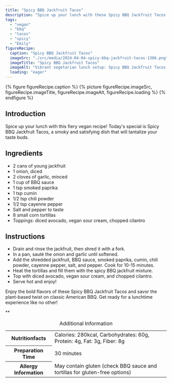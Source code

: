 ```yaml
---
title: "Spicy BBQ Jackfruit Tacos"
description: "Spice up your lunch with these Spicy BBQ Jackfruit Tacos! A delicious and fiery vegan twist on classic BBQ flavors."
tags:
  - "vegan"
  - "bbq"
  - "tacos"
  - "spicy"
  - "Emily"
figureRecipe: 
  caption: "Spicy BBQ Jackfruit Tacos"
  imageSrc: "./src/media/2024-04-04-spicy-bbq-jackfruit-tacos-1366.png"
  imageTitle: "Spicy BBQ Jackfruit Tacos"
  imageAlt: "Vibrant vegetarian lunch setup: Spicy BBQ Jackfruit Tacos centerpiece on a minimalist table, exuding fiery vegan feast vibes."
  loading: "eager"
---
```


{% figure figureRecipe.caption %}
{% picture figureRecipe.imageSrc, figureRecipe.imageTitle, figureRecipe.imageAlt, figureRecipe.loading %}
{% endfigure %}

## Introduction

Spice up your lunch with this fiery vegan recipe! Today's special is Spicy BBQ Jackfruit Tacos, a smoky and satisfying dish that will tantalize your taste buds.

## Ingredients

- 2 cans of young jackfruit
- 1 onion, diced
- 2 cloves of garlic, minced
- 1 cup of BBQ sauce
- 1 tsp smoked paprika
- 1 tsp cumin
- 1/2 tsp chili powder
- 1/2 tsp cayenne pepper
- Salt and pepper to taste
- 8 small corn tortillas
- Toppings: diced avocado, vegan sour cream, chopped cilantro

## Instructions

- Drain and rinse the jackfruit, then shred it with a fork.
- In a pan, sauté the onion and garlic until softened.
- Add the shredded jackfruit, BBQ sauce, smoked paprika, cumin, chili powder, cayenne pepper, salt, and pepper. Cook for 10-15 minutes.
- Heat the tortillas and fill them with the spicy BBQ jackfruit mixture.
- Top with diced avocado, vegan sour cream, and chopped cilantro.
- Serve hot and enjoy!

Enjoy the bold flavors of these Spicy BBQ Jackfruit Tacos and savor the plant-based twist on classic American BBQ. Get ready for a lunchtime experience like no other!

**

<table><caption class='sr-only'>Additional Information</caption><tr><th>Nutritionfacts</th><td>Calories: 280kcal, Carbohydrates: 60g, Protein: 4g, Fat: 3g, Fiber: 8g&nbsp;</td></tr><tr><th>Preparation Time</th><td>30 minutes&nbsp;</td></tr><tr><th>Allergy Information</th><td>May contain gluten (check BBQ sauce and tortillas for gluten-free options)&nbsp;</td></tr></table>

